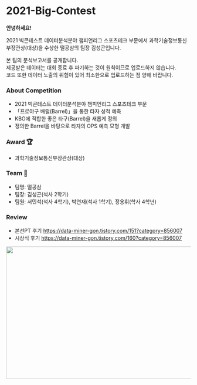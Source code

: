 # 2021-Big-Contest
**안녕하세요!**      

2021 빅콘테스트 데이터분석분야 챔피언리그 스포츠테크 부문에서 과학기술정보통신부장관상(대상)을 수상한 떨공삼의 팀장 김성곤입니다.  

본 팀의 분석보고서를 공개합니다.   
제공받은 데이터는 대회 종료 후 파기하는 것이 원칙이므로 업로드하지 않습니다.   
코드 또한 데이터 노출의 위험이 있어 최소한으로 업로드하는 점 양해 바랍니다.

### About Competition
* 2021 빅콘테스트 데이터분석분야 챔피언리그 스포츠테크 부문
* 「프로야구 배럴(Barrel)」을 통한 타자 성적 예측
* KBO에 적합한 좋은 타구(Barrel)을 새롭게 정의
* 정의한 Barrel을 바탕으로 타자의 OPS 예측 모형 개발

### Award 🏆
* 과학기술정보통신부장관상(대상)

### Team 🤝
* 팀명: 떨공삼
* 팀장: 김성곤(석사 2학기)
* 팀원: 서민석(석사 4학기), 박연재(석사 1학기), 정용휘(학사 4학년)

### Review
* 본선PT 후기 https://data-miner-gon.tistory.com/151?category=856007
* 시상식 후기 https://data-miner-gon.tistory.com/160?category=856007   

   
<p align="center"><img src="https://user-images.githubusercontent.com/75540155/149508594-27f795bc-1670-4271-b3f3-0d4bb2993eb5.png" width="640" height="360"/></p>
